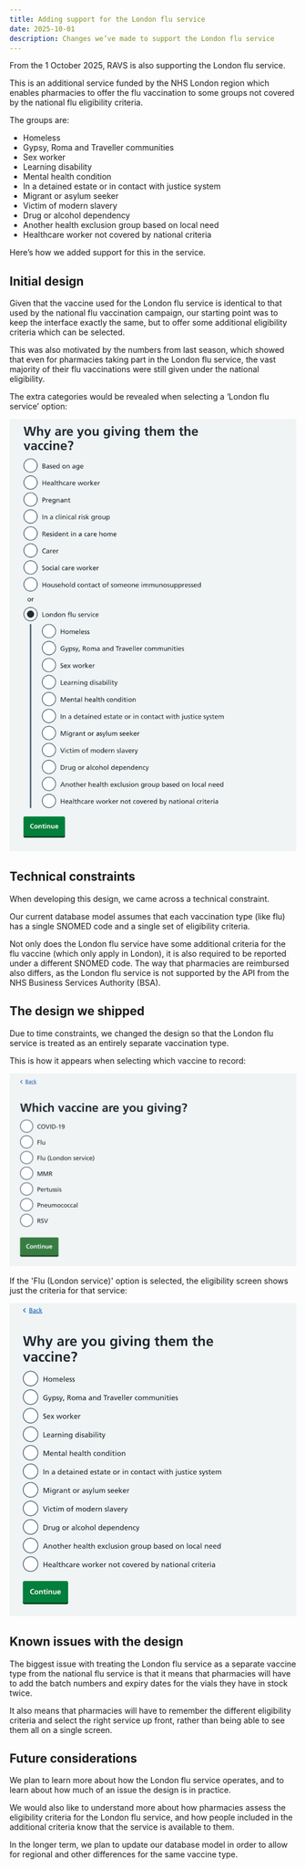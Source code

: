 ```yaml
---
title: Adding support for the London flu service
date: 2025-10-01
description: Changes we’ve made to support the London flu service
---
```


From the 1 October 2025, RAVS is also supporting the London flu service.

This is an additional service funded by the NHS London region which enables pharmacies to offer the flu vaccination to some groups not covered by the national flu eligibility criteria.

The groups are:

* Homeless
* Gypsy, Roma and Traveller communities
* Sex worker
* Learning disability
* Mental health condition
* In a detained estate or in contact with justice system
* Migrant or asylum seeker
* Victim of modern slavery
* Drug or alcohol dependency
* Another health exclusion group based on local need
* Healthcare worker not covered by national criteria


Here’s how we added support for this in the service.

## Initial design

Given that the vaccine used for the London flu service is identical to that used by the national flu vaccination campaign, our starting point was to keep the interface exactly the same, but to offer some additional eligibility criteria which can be selected.

This was also motivated by the numbers from last season, which showed that even for pharmacies taking part in the London flu service, the vast majority of their flu vaccinations were still given under the national eligibility.

The extra categories would be revealed when selecting a ‘London flu service’ option:

![Screenshot of a page with the heading ‘Why are you giving them the vaccine?’ and a list of options as radio buttons. The last option is labelled ‘London flu service’ and is selected, revealing 11 additional options.](london-flu-added-eligibility.png)

## Technical constraints

When developing this design, we came across a technical constraint.

Our current database model assumes that each vaccination type (like flu) has a single SNOMED code and a single set of eligibility criteria.

Not only does the London flu service have some additional criteria for the flu vaccine (which only apply in London), it is also required to be reported under a different SNOMED code. The way that pharmacies are reimbursed also differs, as the London flu service is not supported by the API from the NHS Business Services Authority (BSA).

## The design we shipped

Due to time constraints, we changed the design so that the London flu service is treated as an entirely separate vaccination type.

This is how it appears when selecting which vaccine to record:

![Screenshot of a page with the heading ‘Which vaccine are you giving?’ and 7 options as radio buttons, one of which is ‘Flu’ and other is ‘Flu (London service)’](which-vaccine-are-you-giving.png)

If the 'Flu (London service)' option is selected, the eligibility screen shows just the criteria for that service:

![Screenshot of a page with the heading ‘Why are you giving them the vaccine?’ with 11 options as radio buttons](london-flu-elgibility-options.png)

## Known issues with the design

The biggest issue with treating the London flu service as a separate vaccine type from the national flu service is that it means that pharmacies will have to add the batch numbers and expiry dates for the vials they have in stock twice.

It also means that pharmacies will have to remember the different eligibility criteria and select the right service up front, rather than being able to see them all on a single screen.

## Future considerations

We plan to learn more about how the London flu service operates, and to learn about how much of an issue the design is in practice.

We would also like to understand more about how pharmacies assess the eligibility criteria for the London flu service, and how people included in the additional criteria know that the service is available to them.

In the longer term, we plan to update our database model in order to allow for regional and other differences for the same vaccine type.
